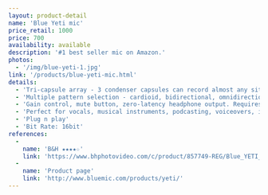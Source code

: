 ```yaml
---
layout: product-detail
name: 'Blue Yeti mic'
price_retail: 1000
price: 700
availability: available
description: '#1 best seller mic on Amazon.'
photos:
  - '/img/blue-yeti-1.jpg'
link: '/products/blue-yeti-mic.html'
details:
  - 'Tri-capsule array - 3 condenser capsules can record almost any situation'
  - 'Multiple pattern selection - cardioid, bidirectional, omnidirectional & stereo'
  - 'Gain control, mute button, zero-latency headphone output. Requires a minimum of 64 MB of RAM'
  - 'Perfect for vocals, musical instruments, podcasting, voiceovers, interviews, field recordings, conference calls'
  - 'Plug n play'
  - 'Bit Rate: 16bit'
references:
  -
    name: 'B&H ★★★★☆'
    link: 'https://www.bhphotovideo.com/c/product/857749-REG/Blue_YETI_Yeti_Multi_Pattern_USB_Microphone.html'
  -
    name: 'Product page'
    link: 'http://www.bluemic.com/products/yeti/'
---
```

